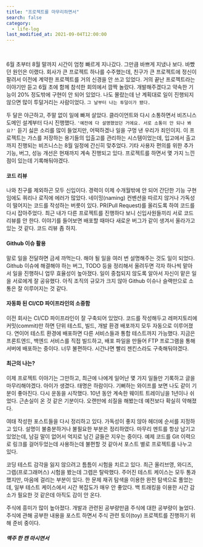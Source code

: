 ```yaml
---
title: "프로젝트를 마무리하면서"
search: false
category:
  - life-log
last_modified_at: 2021-09-04T12:00:00
---
```


<br/>

6월 초부터 8월 말까지 시간이 엄청 빠르게 지나갔다. 그만큼 바쁘게 지냈나 보다. 바빴던 원인은 이랬다. 회사가 큰 프로젝트 하나를 수주했는데, 친구가 큰 프로젝트에 정신이 팔려서 이전에 계약한 프로젝트를 거의 신경을 안 쓰고 있었다. 거의 끝난 프로젝트라는 이야기만 듣고 6월 초에 함께 참석한 회의에서 깜짝 놀랐다. 개발해주겠다고 약속한 기능이 20% 정도밖에 구현이 안 되어 있었다. 나도 몰랐는데 난 계획대로 일이 진행되지 않으면 많이 투덜거리는 사람이었다. `그 날부터 나는 투덜이가 됐다.` 

두 달은 야근하고, 주말 없이 일에 빠져 살았다. 클라이언트와 다시 소통하면서 비즈니스 도메인 설계부터 다시 진행했다. `'예전에 다 설명했었던 거에요. 서로 소통이 안 되나 봐요?'` 듣기 싫은 소리를 많이 들었지만, 어떡하겠나 일을 구멍 낸 우리가 죄인이지. 이 프로젝트는 가스를 저장하는 용기들의 입출고를 관리하는 시스템이었는데, 입고에서 출고까지 진행되는 비즈니스는 8월 일정에 간신히 맞추었다. 기타 사용자 편의를 위한 추가 기능, 버그, 성능 개선은 현재까지 계속 진행되고 있다. 프로젝트를 하면서 몇 가지 느낀 점이 있는데 기록해둬야겠다.  

#### 코드 리뷰

나와 친구를 제외하곤 모두 신입이다. 경력이 이제 수개월밖에 안 되어 간단한 기능 구현임에도 쿼리나 로직에 에러가 많았다. 네이밍(naming) 컨벤션을 따르지 않거나 가독성이 떨어지는 코드를 작성하는 버릇이 있다. PR(Pull Request)를 올리도록 하여 코드를 다시 잡아주었다. 최근 내가 다른 프로젝트를 진행하다 보니 신입사원들끼리 서로 코드 리뷰를 안 한다. 이야기를 들어보면 배포할 때마다 새로운 버그가 같이 생겨서 올라가고 있는 것 같다. 코드 리뷰 좀 하지.

#### Github 이슈 활용

말로 일을 전달하면 금세 까먹는다. 해야 될 일을 여러 번 설명해주는 것도 일이 되었다. Github 이슈에 해결해야 하는 버그, TODO 등을 정리해서 올려두면 각자 하나씩 맡아서 일을 진행하니 업무 효율성이 높아졌다. 일이 중첩되지 않도록 알아서 자신이 맡은 일을 서로에게 잘 공유했다. 아직 조직의 규모가 크지 않아 Github 이슈나 슬랙만으로 소통은 잘 이루어지는 것 같다.

#### 자동화 된 CI/CD 파이프라인의 소중함

이전 회사는 CI/CD 파이프라인이 잘 구축되어 있었다. 코드를 작성해두고 레퍼지토리에 커밋(commit)만 하면 단위 테스트, 빌드, 개발 환경 배포까지 모두 자동으로 이루어졌다. 연이어 테스트 환경에 배포하면 다른 서비스들과 통합 테스트까지 가능했다. 지금은 프론트엔드, 백엔드 서비스를 직접 빌드하고, 배포 파일을 만들어 FTP 프로그램을 통해 서버에 배포하는 중이다. 너무 불편하다. 시간나면 빨리 젠킨스라도 구축해둬야겠다.

#### 최근의 나는?

이제 프로젝트 이야기는 그만하고, 최근에 나에게 일어난 몇 가지 일들만 기록하고 글을 마무리해야겠다. 아이가 생겼다. 태명은 하람이다. 기뻐하는 와이프를 보면 나도 같이 기분이 좋아진다. 다시 운동을 시작했다. 10년 동안 계속한 웨이트 트레이닝을 1년이나 쉬었다. 근손실이 온 것 같은 기분이다. 오랜만에 쇠질을 해봤는데 예전보다 확실히 약해졌다. 

여태 작성한 포스트들을 다시 정리하고 있다. 가독성이 좋지 않아 헤더에 순서를 지정하고 있다. 설명이 불충분하거나 불필요한 부분은 정리하였다. 마무리 멘트를 항상 남기고 있었는데, 남길 말이 없어서 억지로 남긴 글들은 지우는 중이다. 예제 코드를 Git 이력으로 링크를 걸어두었는데 사용하는데 불편할 것 같아서 포스트 별로 프로젝트를 나누고 있다. 

코딩 테스트 감각을 잃지 않으려고 틈틈이 시험을 치르고 있다. 최근 올리브영, 와디즈, 그렙(프로그래머스) 시험을 봤는데 그렙은 탈락했다. 주어진 테스트 케이스는 모두 통과했지만, 마음에 걸리는 부분이 있다. 한 문제 재귀 탐색을 이용한 완전 탐색으로 풀었는데, 일부 테스트 케이스에서 시간 복잡도가 매우 안 좋았다. 백 트래킹을 이용한 시간 감소가 필요한 것 같은데 아직도 감이 안 온다. 

주식에 흥미가 많이 높아졌다. 개발과 관련된 공부량만큼 주식에 대한 공부량이 늘었다. 주식에 관해 공부한 내용을 포스트 하면서 주식 관련 토이(toy) 프로젝트를 진행하기 위해 준비 중이다. 

##### 맥주 한 캔 마시면서